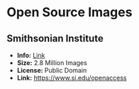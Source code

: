 # Open Source Images


## Smithsonian Institute

* **Info:** [Link](https://www.smithsonianmag.com/smithsonian-institution/smithsonian-releases-28-million-images-public-domain-180974263/)
* **Size:** 2.8 Million Images
* **License:** Public Domain
* **Link:** https://www.si.edu/openaccess
